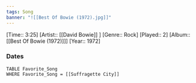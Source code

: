 ```yaml
---
tags: Song  
banner: "![[Best Of Bowie (1972).jpg]]"
---
```

[Time:: 3:25]
[Artist:: [[David Bowie]] ]
[Genre:: Rock]
[Played:: 2]
[Album:: [[Best Of Bowie (1972)]]]
[Year:: 1972]
### Dates
````dataview
TABLE Favorite_Song
WHERE Favorite_Song = [[Suffragette City]]
````
